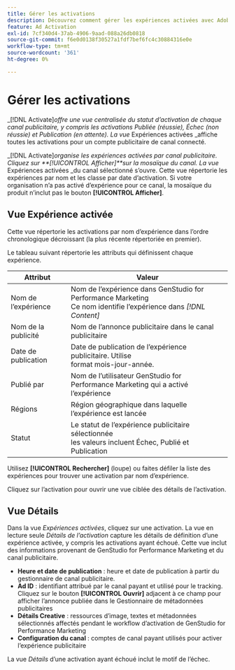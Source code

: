 ```yaml
---
title: Gérer les activations
description: Découvrez comment gérer les expériences activées avec Adobe GenStudio for Performance Marketing.
feature: Ad Activation
exl-id: 7cf340d4-37ab-4906-9aad-088a26db0818
source-git-commit: f6e0d0138f30527a1fdf7bef6fc4c30884316e0e
workflow-type: tm+mt
source-wordcount: '361'
ht-degree: 0%

---
```


# Gérer les activations

_[!DNL Activate]_offre une vue centralisée du statut d’activation de chaque canal publicitaire, y compris les activations Publiée (réussie), Échec (non réussie) et Publication (en attente). La vue_ Expériences activées _affiche toutes les activations pour un compte publicitaire de canal connecté.

_[!DNL Activate]_organise les expériences activées par canal publicitaire. Cliquez sur **[!UICONTROL Afficher]**sur la mosaïque du canal. La vue_ Expériences activées _du canal sélectionné s’ouvre. Cette vue répertorie les expériences par nom et les classe par date d’activation. Si votre organisation n’a pas activé d’expérience pour ce canal, la mosaïque du produit n’inclut pas le bouton **[!UICONTROL Afficher]**.

## Vue Expérience activée

Cette vue répertorie les activations par nom d’expérience dans l’ordre chronologique décroissant (la plus récente répertoriée en premier).

Le tableau suivant répertorie les attributs qui définissent chaque expérience.

| Attribut | Valeur |
|------------------|---------------------------------------------------------------------------------------------|
| Nom de l’expérience | Nom de l’expérience dans GenStudio for Performance Marketing<br>Ce nom identifie l’expérience dans _[!DNL Content]_ |
| Nom de la publicité | Nom de l’annonce publicitaire dans le canal publicitaire |
| Date de publication | Date de publication de l’expérience publicitaire. Utilise <br> format mois-jour-année. |
| Publié par | Nom de l’utilisateur GenStudio for Performance Marketing qui a activé l’expérience |
| Régions | Région géographique dans laquelle l’expérience est lancée |
| Statut | Le statut de l’expérience publicitaire sélectionnée <br> les valeurs incluent Échec, Publié et Publication |

Utilisez **[!UICONTROL Rechercher]** (loupe) ou faites défiler la liste des expériences pour trouver une activation par nom d’expérience.

Cliquez sur l’activation pour ouvrir une vue ciblée des détails de l’activation.

## Vue Détails

Dans la vue _Expériences activées_, cliquez sur une activation. La vue en lecture seule _Détails de l’activation_ capture les détails de définition d’une expérience activée, y compris les activations ayant échoué. Cette vue inclut des informations provenant de GenStudio for Performance Marketing et du canal publicitaire.

* **Heure et date de publication** : heure et date de publication à partir du gestionnaire de canal publicitaire.
* **Ad ID** : identifiant attribué par le canal payant et utilisé pour le tracking. Cliquez sur le bouton **[!UICONTROL Ouvrir]** adjacent à ce champ pour afficher l’annonce publiée dans le Gestionnaire de métadonnées publicitaires
* **Détails Creative** : ressources d’image, textes et métadonnées sélectionnés affectés pendant le workflow d’activation de GenStudio for Performance Marketing
* **Configuration du canal** : comptes de canal payant utilisés pour activer l’expérience publicitaire

La vue _Détails_ d’une activation ayant échoué inclut le motif de l’échec.

